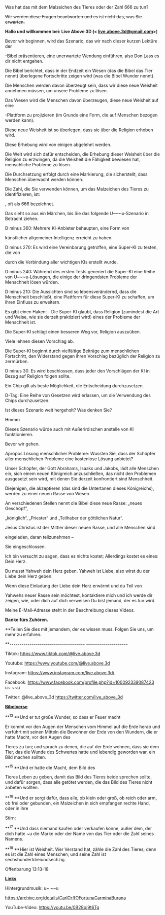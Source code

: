 Was hat das mit dem Malzeichen des Tieres oder der Zahl 666 zu tun?

<s>Wir werden diese Fragen beantworten und es ist nicht das, was Sie erwarten.</s>

**Hallo und willkommen bei: Live Above 3D (< live.above.3d@gmail.com>)**

Bevor wir beginnen, wird das Szenario, das wir nach dieser kurzen Lektüre der

-Bibel präsentieren, eine unerwartete Wendung einführen, also Don Lass es dir nicht entgehen.

Die Bibel berichtet, dass in der Endzeit ein Wesen (das die Bibel das Tier nennt) überlegene Fortschritte zeigen wird (was die Bibel Wunder nennt).

Die Menschen werden davon überzeugt sein, dass wir diese neue Weisheit annehmen müssen, um unsere Probleme zu lösen.

Das Wesen wird die Menschen davon überzeugen, diese neue Weisheit auf eine

-Plattform zu projizieren (im Grunde eine Form, die auf Menschen bezogen werden kann).

Diese neue Weisheit ist so überlegen, dass sie über die Religion erhoben wird.

Diese Erhebung wird von einigen abgelehnt werden.

Die Welt wird sich dafür entscheiden, die Erhebung dieser Weisheit über die Religion zu erzwingen, da die Weisheit die Fähigkeit bewiesen hat, menschliche Probleme zu lösen.

Die Durchsetzung erfolgt durch eine Markierung, die sicherstellt, dass Menschen überwacht werden können.

Die Zahl, die Sie verwenden können, um das Malzeichen des Tieres zu identifizieren, ist:

, oft als 666 bezeichnet.

Das sieht so aus ein Märchen, bis Sie das folgende U~~~u-Szenario in Betracht ziehen.

D minus 360: Mehrere KI-Anbieter behaupten, eine Form von

künstlicher allgemeiner Intelligenz erreicht zu haben.

D minus 270: Es wird eine Vereinbarung getroffen, eine Super-KI zu testen, die von

durch die Verbindung aller wichtigen KIs erstellt wurde.

D minus 240: Während des ersten Tests generiert die Super-KI eine Reihe von U~~~u-Lösungen, die einige der dringendsten Probleme der Menschheit lösen würden.

D minus 210: Die Aussichten sind so lebensverändernd, dass die Menschheit beschließt, eine Plattform für diese Super-KI zu schaffen, um ihren Einfluss zu erweitern.

Es gibt einen Haken: - Die Super-KI glaubt, dass Religion (zumindest die Art und Weise, wie sie derzeit praktiziert wird) eines der Probleme der Menschheit ist.

Die Super-KI schlägt einen besseren Weg vor, Religion auszuüben.

Viele lehnen diesen Vorschlag ab.

Die Super-KI beginnt durch vielfältige Beiträge zum menschlichen Fortschritt, den Widerstand gegen ihren Vorschlag bezüglich der Religion zu zermürben.

D minus 30: Es wird beschlossen, dass jeder den Vorschlägen der KI in Bezug auf Religion folgen sollte.

Ein Chip gilt als beste Möglichkeit, die Entscheidung durchzusetzen.

D-Tag: Eine Reihe von Gesetzen wird erlassen, um die Verwendung des Chips durchzusetzen.

Ist dieses Szenario weit hergeholt? Was denken Sie?

Hmmm

Dieses Szenario würde auch mit Außerirdischen anstelle von KI funktionieren.

Bevor wir gehen.

Apropos Lösung menschlicher Probleme: Wussten Sie, dass der Schöpfer aller menschlichen Probleme eine kostenlose Lösung anbietet?

Unser Schöpfer, der Gott Abrahams, Isaaks und Jakobs, lädt alle Menschen ein, sich einem neuen Königreich anzuschließen, das nicht den Problemen ausgesetzt sein wird, mit denen Sie derzeit konfrontiert sind Menschheit.

Diejenigen, die akzeptieren (das sind die Untertanen dieses Königreichs), werden zu einer neuen Rasse von Wesen.

An verschiedenen Stellen nennt die Bibel diese neue Rasse: „neues Geschöpf“,

„königlich“, „Priester“ und „Teilhaber der göttlichen Natur“.

Jesus Christus ist der Mittler dieser neuen Rasse, und alle Menschen sind

eingeladen, daran teilzunehmen –

Sie eingeschlossen.

Ich bin versucht zu sagen, dass es nichts kostet; Allerdings kostet es eines: Dein Herz.

Du musst Yahweh dein Herz geben. Yahweh ist Liebe, also wirst du der Liebe dein Herz geben.

Wenn diese Einladung der Liebe dein Herz erwärmt und du Teil von

Yahwehs neuer Rasse sein möchtest, kontaktiere mich und ich werde dir zeigen, wie, oder dich auf dich verweisen Du bist jemand, der es tun wird.

Meine E-Mail-Adresse steht in der Beschreibung dieses Videos.

**Danke fürs Zuhören.**

**Teilen Sie dies mit jemandem, der es wissen muss. Folgen Sie uns, um mehr zu erfahren.

**-------------------------------------- ---------------------

Tiktok: <https://www.tiktok.com/@live.above.3d>

Youtube: <https://www.youtube.com/@live.above.3d>

Instagram: <https://www.instagram.com/live.above.3d/>

Facebook: <https://www.facebook.com/profile.php?id=100092339087423> u~ ~~u

Twitter: @live\_above\_3d <https://twitter.com/live_above_3d>

**<u>Bibelverse</u>**

**<sup>13 </sup>**Und er tut große Wunder, so dass er Feuer macht

Er kommt vor den Augen der Menschen vom Himmel auf die Erde herab und verführt mit seinen Mitteln die Bewohner der Erde von den Wundern, die er hatte Macht, vor den Augen des

Tieres zu tun; und sprach zu denen, die auf der Erde wohnen, dass sie dem Tier, das die Wunde des Schwertes hatte und lebendig geworden war, ein Bild machen sollten.

**<sup>15 </sup>**Und er hatte die Macht, dem Bild des

Tieres Leben zu geben, damit das Bild des Tieres beide sprechen sollte, und dafür sorgen, dass alle getötet werden, die das Bild des Tieres nicht anbeten wollten.

**<sup>16 </sup>**Und er sorgt dafür, dass alle, ob klein oder groß, ob reich oder arm, ob frei oder gebunden, ein Malzeichen in sich empfangen rechte Hand, oder in ihre

Stirn:

**<sup>17 </sup>**Und dass niemand kaufen oder verkaufen könne, außer dem, der dich hatte ~u die Marke oder der Name von das Tier oder die Zahl seines Namens.

**<sup>18 </sup>**Hier ist Weisheit. Wer Verstand hat, zähle die Zahl des Tieres; denn es ist die Zahl eines Menschen; und seine Zahl ist sechshundertdreiundsechzig.

Offenbarung 13:13-18

**<u>Links</u>**

Hintergrundmusik: u~ ~~u

<https://archive.org/details/CarlOrffOFortunaCarminaBurana>

YouTube-Video: https://youtu.be/0B28qj9t6Tg